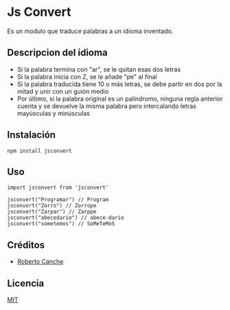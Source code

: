# Js Convert

Es un modulo que traduce palabras a un idioma inventado.

## Descripcion del idioma

- Si la palabra termina con "ar", se le quitan esas dos letras
- Si la palabra inicia con Z, se le añade "pe" al final
- Si la palabra traducida tiene 10 o más letras, se debe partir en dos por la mitad y unir con un guión medio
- Por último, si la palabra original es un palíndromo, ninguna regla anterior cuenta y se devuelve la misma palabra pero intercalando letras mayúsculas y minúsculas

## Instalación

```
npm install jsconvert
```

## Uso

```
import jsconvert from 'jsconvert'

jsconvert("Programar") // Program
jsconvert("Zorro") // Zorrope
jsconvert("Zarpar") // Zarppe
jsconvert("abecedario") // abece-dario
jsconvert("sometemos") // SoMeTeMoS
```

## Créditos
- [Roberto Canche](http://robertocanche.xyz/)

## Licencia

[MIT](https://opensource.org/licenses/MIT)